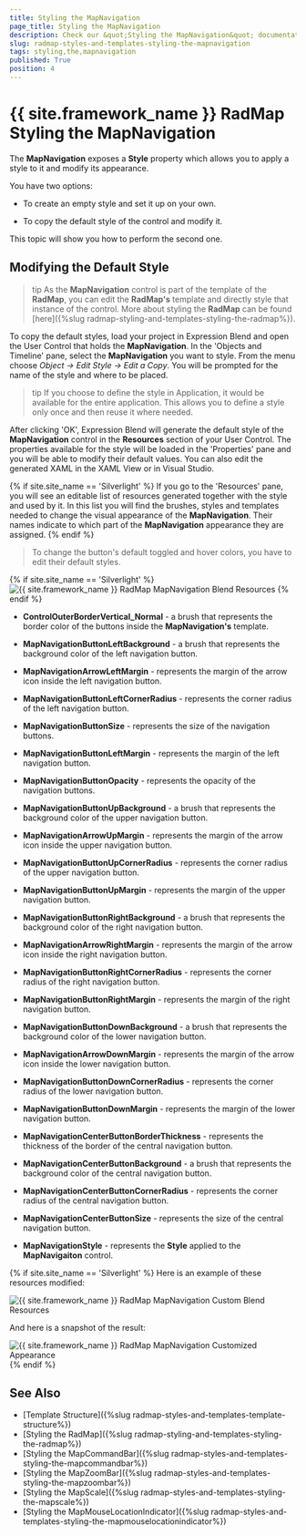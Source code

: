 ```yaml
---
title: Styling the MapNavigation
page_title: Styling the MapNavigation
description: Check our &quot;Styling the MapNavigation&quot; documentation article for the RadMap {{ site.framework_name }} control.
slug: radmap-styles-and-templates-styling-the-mapnavigation
tags: styling,the,mapnavigation
published: True
position: 4
---
```


# {{ site.framework_name }} RadMap Styling the MapNavigation

The __MapNavigation__ exposes a __Style__ property which allows you to apply a style to it and modify its appearance.

You have two options:

* To create an empty style and set it up on your own. 

* To copy the default style of the control and modify it.

This topic will show you how to perform the second one.

## Modifying the Default Style

>tip As the __MapNavigation__ control is part of the template of the __RadMap__, you can edit the __RadMap's__ template and directly style that instance of the control. More about styling the __RadMap__ can be found [here]({%slug radmap-styling-and-templates-styling-the-radmap%}).

To copy the default styles, load your project in Expression Blend and open the User Control that holds the __MapNavigation__. In the 'Objects and Timeline' pane, select the __MapNavigation__ you want to style. From the menu choose *Object -> Edit Style -> Edit a Copy*. You will be prompted for the name of the style and where to be placed.

>tip If you choose to define the style in Application, it would be available for the entire application. This allows you to define a style only once and then reuse it where needed.

After clicking 'OK', Expression Blend will generate the default style of the __MapNavigation__ control in the __Resources__ section of your User Control. The properties available for the style will be loaded in the 'Properties' pane and you will be able to modify their default values. You can also edit the generated XAML in the XAML View or in Visual Studio.

{% if site.site_name == 'Silverlight' %}
If you go to the 'Resources' pane, you will see an editable list of resources generated together with the style and used by it. In this list you will find the brushes, styles and templates needed to change the visual appearance of the __MapNavigation__. Their names indicate to which part of the __MapNavigation__ appearance they are assigned.
{% endif %}

>To change the button's default toggled and hover colors, you have to edit their default styles.

{% if site.site_name == 'Silverlight' %}
![{{ site.framework_name }} RadMap MapNavigation Blend Resources](images/RadMap_StylesAndTemplates_StylingMapNavigation_01.png)
{% endif %}

* __ControlOuterBorderVertical_Normal__ - a brush that represents the border color of the buttons inside the __MapNavigation's__ template.

* __MapNavigationButtonLeftBackground__ - a brush that represents the background color of the left navigation button.

* __MapNavigationArrowLeftMargin__ - represents the margin of the arrow icon inside the left navigation button.

* __MapNavigationButtonLeftCornerRadius__ - represents the corner radius of the left navigation button.

* __MapNavigationButtonSize__ - represents the size of the navigation buttons.

* __MapNavigationButtonLeftMargin__ - represents the margin of the left navigation button.

* __MapNavigationButtonOpacity__ - represents the opacity of the navigation buttons.

* __MapNavigationButtonUpBackground__ - a brush that represents the background color of the upper navigation button.

* __MapNavigationArrowUpMargin__ - represents the margin of the arrow icon inside the upper navigation button.

* __MapNavigationButtonUpCornerRadius__ - represents the corner radius of the upper navigation button.

* __MapNavigationButtonUpMargin__ - represents the margin of the upper navigation button.

* __MapNavigationButtonRightBackground__ - a brush that represents the background color of the right navigation button.

* __MapNavigationArrowRightMargin__ - represents the margin of the arrow icon inside the right navigation button.

* __MapNavigationButtonRightCornerRadius__ - represents the corner radius of the right navigation button.

* __MapNavigationButtonRightMargin__ - represents the margin of the right navigation button.

* __MapNavigationButtonDownBackground__ - a brush that represents the background color of the lower navigation button.

* __MapNavigationArrowDownMargin__ - represents the margin of the arrow icon inside the lower navigation button.

* __MapNavigationButtonDownCornerRadius__ - represents the corner radius of the lower navigation button.

* __MapNavigationButtonDownMargin__ - represents the margin of the lower navigation button.

* __MapNavigationCenterButtonBorderThickness__ - represents the thickness of the border of the central navigation button.

* __MapNavigationCenterButtonBackground__ - a brush that represents the background color of the central navigation button.

* __MapNavigationCenterButtonCornerRadius__ - represents the corner radius of the central navigation button.

* __MapNavigationCenterButtonSize__ - represents the size of the central navigation button.

* __MapNavigationStyle__ - represents the __Style__ applied to the __MapNavigaiton__ control.

{% if site.site_name == 'Silverlight' %}
Here is an example of these resources modified:

![{{ site.framework_name }} RadMap MapNavigation Custom Blend Resources](images/RadMap_StylesAndTemplates_StylingMapNavigation_02.png)

And here is a snapshot of the result:

![{{ site.framework_name }} RadMap MapNavigation Customized Appearance](images/RadMap_StylesAndTemplates_StylingMapNavigation_03.png)
{% endif %}

## See Also
 * [Template Structure]({%slug radmap-styles-and-templates-template-structure%})
 * [Styling the RadMap]({%slug radmap-styling-and-templates-styling-the-radmap%})
 * [Styling the MapCommandBar]({%slug radmap-styles-and-templates-styling-the-mapcommandbar%})
 * [Styling the MapZoomBar]({%slug radmap-styles-and-templates-styling-the-mapzoombar%})
 * [Styling the MapScale]({%slug radmap-styles-and-templates-styling-the-mapscale%})
 * [Styling the MapMouseLocationIndicator]({%slug radmap-styles-and-templates-styling-the-mapmouselocationindicator%})